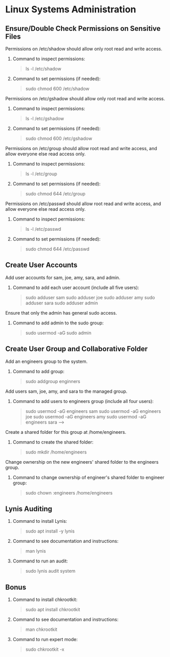 # Linux Systems Administration

## Ensure/Double Check Permissions on Sensitive Files
Permissions on /etc/shadow should allow only root read and write access.
1. Command to inspect permissions: 
    > ls -l /etc/shadow
2. Command to set permissions (if needed): 
    > sudo chmod 600 /etc/shadow

Permissions on /etc/gshadow should allow only root read and write access.
1. Command to inspect permissions: 
    > ls -l /etc/gshadow
2. Command to set permissions (if needed): 
    > sudo chmod 600 /etc/gshadow

Permissions on /etc/group should allow root read and write access, and allow everyone else read access only.
1. Command to inspect permissions: 
    > ls -l /etc/group
2. Command to set permissions (if needed): 
    > sudo chmod 644 /etc/group

Permissions on /etc/passwd should allow root read and write access, and allow everyone else read access only.
1. Command to inspect permissions: 
    > ls -l /etc/passwd
2. Command to set permissions (if needed): 
    > sudo chmod 644 /etc/passwd



## Create User Accounts
Add user accounts for sam, joe, amy, sara, and admin.
1. Command to add each user account (include all five users):
    > sudo adduser sam
    > sudo adduser joe
    > sudo adduser amy
    > sudo adduser sara
    > sudo adduser admin

Ensure that only the admin has general sudo access.
1. Command to add admin to the sudo group: 
    > sudo usermod -aG sudo admin



## Create User Group and Collaborative Folder
Add an engineers group to the system.
1. Command to add group: 
    > sudo addgroup enginners

Add users sam, joe, amy, and sara to the managed group.
1. Command to add users to engineers group (include all four users):
    > sudo usermod -aG engineers sam
    > sudo usermod -aG engineers joe
    > sudo usermod -aG engineers amy
    > sudo usermod -aG engineers sara -->

Create a shared folder for this group at /home/engineers.
1. Command to create the shared folder: 
    > sudo mkdir /home/engineers

Change ownership on the new engineers' shared folder to the engineers group.
1. Command to change ownership of engineer's shared folder to engineer group: 
    > sudo chown :engineers /home/engineers


## Lynis Auditing
1. Command to install Lynis: 
    > sudo apt install -y lynis
2. Command to see documentation and instructions: 
    > man lynis
3. Command to run an audit: 
    > sudo lynis audit system
 
 
## Bonus
1. Command to install chkrootkit: 
    > sudo apt install chkrootkit
2. Command to see documentation and instructions: 
    > man chkrootkit
3. Command to run expert mode: 
    > sudo chkrootkit -x 
 
